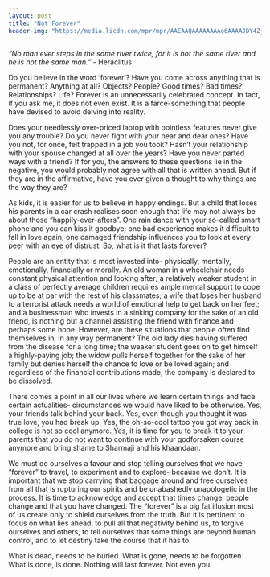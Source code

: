 ```yaml
---
layout: post
title: "Not Forever"
header-img: "https://media.licdn.com/mpr/mpr/AAEAAQAAAAAAAAo6AAAAJDY4Zjc1ZjhmLWY1YWQtNDY1YS1iNTQ5LTg3MjRkMTIwNGY5MQ.jpg"
---
```


_“No man ever steps in the same river twice, for it is not the same river and he is not the same man.”_ - Heraclitus

Do you believe in the word ‘forever’? Have you come across anything that is permanent? Anything at all? Objects? People? Good times? Bad times? Relationships? Life? Forever is an unnecessarily celebrated concept. In fact, if you ask me, it does not even exist. It is a farce-something that people have devised to avoid delving into reality.

Does your needlessly over-priced laptop with pointless features never give you any trouble? Do you never fight with your near and dear ones? Have you not, for once, felt trapped in a job you took? Hasn’t your relationship with your spouse changed at all over the years? Have you never parted ways with a friend? If for you, the answers to these questions lie in the negative, you would probably not agree with all that is written ahead. But if they are in the affirmative, have you ever given a thought to why things are the way they are?

As kids, it is easier for us to believe in happy endings. But a child that loses his parents in a car crash realises soon enough that life may not always be about those “happily-ever-afters”. One rain dance with your so-called smart phone and you can kiss it goodbye; one bad experience makes it difficult to fall in love again; one damaged friendship influences you to look at every peer with an eye of distrust. So, what is it that lasts forever?

People are an entity that is most invested into- physically, mentally, emotionally, financially or morally. An old woman in a wheelchair needs constant physical attention and looking after; a relatively weaker student in a class of perfectly average children requires ample mental support to cope up to be at par with the rest of his classmates; a wife that loses her husband to a terrorist attack needs a world of emotional help to get back on her feet; and a businessman who invests in a sinking company for the sake of an old friend, is nothing but a channel assisting the friend with finance and perhaps some hope. However, are these situations that people often find themselves in, in any way permanent? The old lady dies having suffered from the disease for a long time; the weaker student goes on to get himself a highly-paying job; the widow pulls herself together for the sake of her family but denies herself the chance to love or be loved again; and regardless of the financial contributions made, the company is declared to be dissolved.

There comes a point in all our lives where we learn certain things and face certain actualities- circumstances we would have liked to be otherwise. Yes, your friends talk behind your back. Yes, even though you thought it was true love, you had break up. Yes, the oh-so-cool tattoo you got way back in college is not so cool anymore. Yes, it is time for you to break it to your parents that you do not want to continue with your godforsaken course anymore and bring shame to Sharmaji and his khaandaan.

We must do ourselves a favour and stop telling ourselves that we have “forever” to travel, to experiment and to explore- because we don’t. It is important that we stop carrying that baggage around and free ourselves from all that is rupturing our spirits and be unabashedly unapologetic in the process. It is time to acknowledge and accept that times change, people change and that you have changed. The “forever” is a big fat illusion most of us create only to shield ourselves from the truth. But it is pertinent to focus on what lies ahead, to pull all that negativity behind us, to forgive ourselves and others, to tell ourselves that some things are beyond human control, and to let destiny take the course that it has to.



What is dead, needs to be buried. 
What is gone, needs to be forgotten. 
What is done, is done. 
Nothing will last forever. Not even you. 


